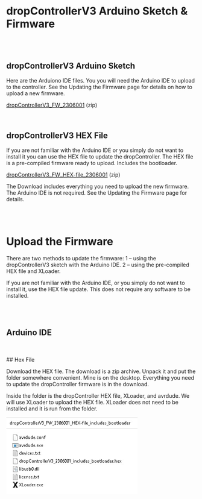 # dropControllerV3 Arduino Sketch & Firmware

 <br>
 <br>
  
## dropControllerV3 Arduino Sketch
Here are the Arduiono IDE files. You you will need the Arduino IDE to upload to the controller.
See the Updating the Firmware page for details on how to upload a new firmware.

[dropControllerV3_FW_2306001](assets/dropControllerV3_FW_2306001.zip) (zip) <br>


 <br>
 
## dropControllerV3 HEX File

If you are not familiar with the Arduino IDE or you simply do not want to install it you can use the HEX file to update the dropController. 
The HEX file is a pre-compiled firmware ready to upload. Includes the bootloader.

[dropControllerV3_FW_HEX-file_2306001](assets/dropControllerV3_FW_2306001_HEX-file_includes_bootloader.zip) (zip)

The Download includes everything you need to upload the new firmware. The Arduino IDE is not required. See the Updating the Firmware page for details. <br>


 <br>
 <br>

# Upload the Firmware

There are two methods to update the firmware:
1 – using the dropControllerV3 sketch with the Arduino IDE.
2 – using the pre-compiled HEX file and XLoader.

If you are not familiar with the Arduino IDE, or you simply do not want to install it, use the HEX file update. This does not require any software to be installed.

<br>
<br>

## Arduino IDE



<br>
<br>
## Hex File

Download the HEX file. The download is a zip archive. Unpack it and put the folder somewhere convenient. Mine is on the desktop. Everything you need to update the dropController firmware is in the download.

Inside the folder is the dropController HEX file, XLoader, and avrdude. We will use XLoader to upload the HEX file. XLoader does not need to be installed and it is run from the folder. 

<img src="imgs/fw-upload/dropControllerV3_UploadHEX-file_001.jpg" alt="dropControllerV3 water drop photography system"  >



 <br>
 <br>
  <br>
 <br>
  <br>
 <br>
 
